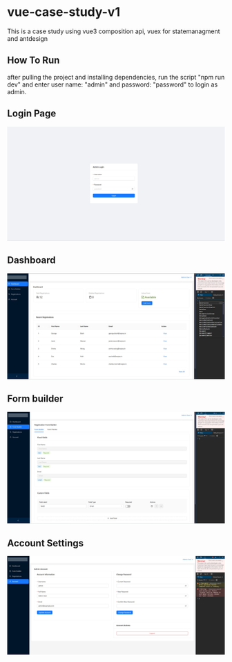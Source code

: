 # vue-case-study-v1

This is a case study using vue3 composition api, vuex for statemanagment and antdesign

## How To Run

after pulling the project and installing dependencies, run the script "npm run dev" and enter user name: "admin" and password: "password" to login as admin.

## Login Page

![Alt text](public/demo1.jpeg)

## Dashboard

![Alt text](public/dashboard.jpeg)

## Form builder

![Alt text](public/formbuilder.jpeg)

## Account Settings

![Alt text](public/accountsettings.jpeg)
